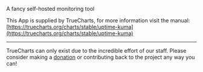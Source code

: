 A fancy self-hosted monitoring tool

This App is supplied by TrueCharts, for more information visit the manual: [https://truecharts.org/charts/stable/uptime-kuma](https://truecharts.org/charts/stable/uptime-kuma)

---

TrueCharts can only exist due to the incredible effort of our staff.
Please consider making a [donation](https://truecharts.org/sponsor) or contributing back to the project any way you can!
